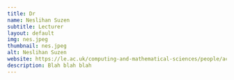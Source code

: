 ```yaml
---
title: Dr
name: Neslihan Suzen
subtitle: Lecturer
layout: default
img: nes.jpeg
thumbnail: nes.jpeg
alt: Neslihan Suzen
website: https://le.ac.uk/computing-and-mathematical-sciences/people/academic
description: Blah blah blah
---
```

